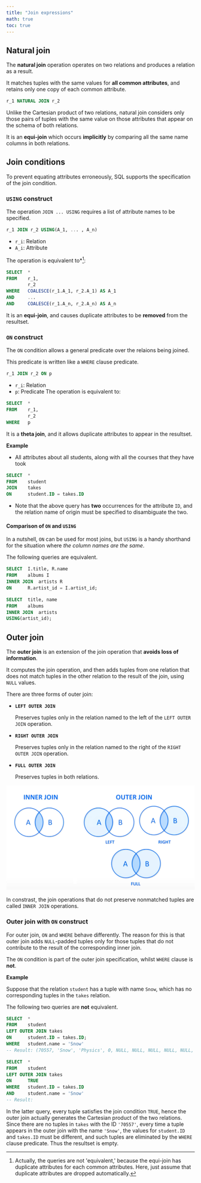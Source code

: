 ```yaml
---
title: "Join expressions"
math: true
toc: true
---
```


## Natural join
The **natural join** operation operates on two relations and produces a relation as a result.

It matches tuples with the same values for **all common attributes**, and retains only one copy of each common attribute.
```sql
r_1 NATURAL JOIN r_2
```
Unlike the Cartesian product of two relations, natural join considers only those pairs of tuples with the same value on those attributes that appear on the schema of both relations.

It is an **equi-join** which occurs **implicitly** by comparing all the same name columns in both relations.

## Join conditions
To prevent equating attributes erroneously, SQL supports the specification of the join condition.

### `USING` construct
The operation `JOIN ... USING` requires a list of attribute names to be specified.
```sql
r_1 JOIN r_2 USING(A_1, ... , A_n)
```
- `r_i`: Relation
- `A_i`: Attribute

The operation is equivalent to*[^1]:
```sql
SELECT  *
FROM    r_1,
        r_2
WHERE   COALESCE(r_1.A_1, r_2.A_1) AS A_1
AND     ...
AND     COALESCE(r_1.A_n, r_2.A_n) AS A_n
```

It is an **equi-join**, and causes duplicate attributes to be **removed** from the resultset.

### `ON` construct
The `ON` condition allows a general predicate over the relaions being joined.

This predicate is written like a `WHERE` clause predicate.
```sql
r_1 JOIN r_2 ON p
```
- `r_i`: Relation
- `p`: Predicate
The operation is equivalent to:
```sql
SELECT  *
FROM    r_1,
        r_2
WHERE   p
```
It is a **theta join**, and it allows duplicate attributes to appear in the resultset.

**Example**
- All attributes about all students, along with all the courses that they have took
```sql
SELECT  *
FROM    student
JOIN    takes
ON      student.ID = takes.ID
```
- Note that the above query has **two** occurrences for the attribute `ID`, and the relation name of origin must be specified to disambiguate the two.

#### Comparison of `ON` and `USING`
In a nutshell, `ON` can be used for most joins, but `USING` is a handy shorthand for the situation where _the column names are the same_.

The following queries are equivalent.
```sql
SELECT  I.title, R.name
FROM    albums I
INNER JOIN  artists R
ON      R.artist_id = I.artist_id;
```
```sql
SELECT  title, name
FROM    albums
INNER JOIN  artists
USING(artist_id);
```

## Outer join
The **outer join** is an extension of the join operation that **avoids loss of information**.

It computes the join operation, and then adds tuples from one relation that does not match tuples in the other relation to the result of the join, using `NULL` values.

There are three forms of outer join:
- **`LEFT OUTER JOIN`**

  Preserves tuples only in the relation named to the left of the `LEFT OUTER JOIN` operation.
- **`RIGHT OUTER JOIN`**
  
  Preserves tuples only in the relation named to the right of the `RIGHT OUTER JOIN` operation.
- **`FULL OUTER JOIN`**
  
  Preserves tuples in both relations.

![sql-join-visualisation](/notes/images/sql-join-visualisation.png)

In constrast, the join operations that do not preserve nonmatched tuples are called `INNER JOIN` operations.

### Outer join with `ON` construct
For outer join, `ON` and `WHERE` behave differently. The reason for this is that outer join adds `NULL`-padded tuples only for those tuples that do not contribute to the result of the corresponding inner join.

The `ON` condition is part of the outer join specification, whilst `WHERE` clause is **not**.

**Example**

Suppose that the relation `student` has a tuple with name `Snow`, which has no corresponding tuples in the `takes` relation.

The following two queries are **not** equivalent.
```sql
SELECT  *
FROM    student
LEFT OUTER JOIN takes
ON      student.ID = takes.ID;
WHERE   student.name = 'Snow'
-- Result: (70557, 'Snow', 'Physics', 0, NULL, NULL, NULL, NULL, NULL, NULL)
```
```sql
SELECT  *
FROM    student
LEFT OUTER JOIN takes
ON      TRUE
WHERE   student.ID = takes.ID
AND     student.name = 'Snow'
-- Result: 
```
In the latter query, every tuple satisfies the join condition `TRUE`, hence the outer join actually generates the Cartesian product of the two relations. Since there are no tuples in `takes` with the ID `'70557'`, every time a tuple appears in the outer join with the name `'Snow'`, the values for `student.ID` and `takes.ID` must be different, and such tuples are eliminated by the `WHERE` clause predicate. Thus the resultset is empty.

[^1]: Actually, the queries are not 'equivalent,' because the equi-join has duplicate attributes for each common attributes. Here, just assume that duplicate attributes are dropped automatically.